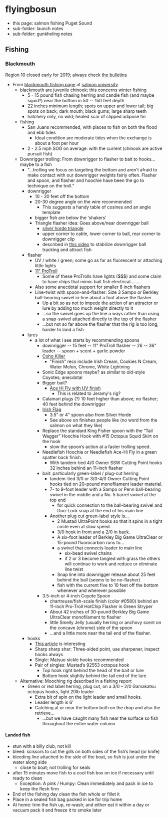 # flyingbosun


* this page: salmon fishing Puget Sound
* sub-folder: launch notes
* sub-folder: gunkholing notes


## Fishing

### Blackmouth

Region 10 closed early for 2019; always check [the bulletins](https://fortress.wa.gov/dfw/erules/efishrules/rules_current_order_by_date.j)
 

* From [blackmouth fishing page](http://salmonuniversity.com/archives/444) at [salmon university](http://salmonuniversity.com)
  * blackmouth are juvenile chinook; this concerns winter fishing
    * 5 - 15 pound fish chasing herring and candle fish (and maybe squid?) near the bottom in 50 -- 150 feet depth
    * 22 inches minimum length; spots on upper and lower tail; big spots on back; dark mouth; black gums; large sharp teeth
    * hatchery only, no wild; healed scar of clipped adipose fin
  * fishing
    * San Juans recommended, with places to fish on both the flood and ebb tides
      * Ideal condition are moderate tides when the exchange is about a foot per hour
    * 2 - 2.5 mph SOG on average: with the current (chinook are active pursuit fish)
  * Downrigger trolling: From downrigger to flasher to bait to hooks... maybe to a fish
    * "...trolling we focus on targeting the bottom and aren’t afraid to make contact with our downrigger weights fairly often. Flasher and spoon, and flasher and hoochie have been the go to technique on the troll."
    * downrigger
      * 10 - 20 feet off the bottom
      * 20-30 degree angle on the wire recommended
        * This suggests a handy table of cosines and an angle template
      * bigger fish are below the 'shakers'
      * Triangle flasher idea: Goes above/near downrigger ball
        * [silver horde triangle](https://www.amazon.com/Silver-Horde-13-Rudder-Flasher/dp/B00SZ4YUHM/ref=sr_1_3?keywords=silver+horde+flasher&qid=1547999629&s=Sports+%26+Outdoors&sr=1-3)
        * upper corner to cable, lower corner to ball, rear corner to downrigger clip
        * described in [this video](https://youtu.be/jUFoPzkyNKE) to stabilize downrigger ball tracking and attract fish
    * flasher
      * UV / white / green; some go as far as fluorescent or attaching little lights
      * [11" ProTroll](https://www.amazon.com/inch-Pro-Troll-Hot-Chip-Flashers/dp/B00D989JJI/ref=sr_1_14?keywords=flasher+protroll&qid=1548000400&s=Sports+%26+Outdoors&sr=1-14)
        * Some of these ProTrolls have lights ($$$) and some claim to have chips that mimic bait fish electrical........
      * Also some anecdotal support for smaller 8 inch flashers
      * Line-twist with spoon-and-flasher: Size 3 Sampo or Berkley ball-bearing swivel in-line about a foot above the flasher 
        * Up a bit so as not to impede the action of an attractor or lure by adding too much weight directly to it
        * ...so the swivel goes up the line a ways rather than using a snap-swivel attached directly to the top of the flasher
        * ...but not so far above the flasher that the rig is too long; harder to land a fish
    * lures
      * a lot of what i see starts by recommending spoons
        * downrigger -- 15 feet -- 11" ProTroll flasher -- 26 -- 36" leader -- spoon + scent + garlic powder
        * [Coho Killer](https://www.amazon.com/gp/product/B0778YSFJH/ref=ox_sc_saved_title_2?smid=AGEU5BOCQ1AB8&psc=1)
          * "Finish" recs include Irish Cream, Cookies N Cream, Water Melon, Chrome, White Lightning
        * Sonic Edge spoons maybe? as similar to old-style Coyotes; anecdotal
        * Bigger bait? 
          * [Ace Hi Fly with UV finish](https://www.amazon.com/Silver-Horde-Ace-Fly-Lures/dp/B00AU5W72E/ref=sr_1_2?keywords=ace+hi+fly&qid=1547854281&s=Sports+%26+Outdoors&sr=1-2-catcorr)
            * This is related to Jeramy's rig?
        * Calamari plugs (?) 10 feet higher than above; no flasher; 40 feet behind the downrigger
        * [Irish Flag](https://www.amazon.com/gp/product/B00CZDPK0U/ref=ox_sc_saved_title_1?smid=A3UMG32GFS0Y7X&psc=1) 
          * 3.5" or 4" spoon also from Silver Horde
          * See above on finishes people like (no word from the salmon on what they like)
        * Replace the standard King Fisher spoon with the “Tail Wagger” Hoochie Hook with #15 Octopus Squid Skirt on the hook
          * slow the spoon’s action at a faster trolling speed.
        * Needlefish Hoochie or Needlefish Ace-Hi Fly in a green spatter back finish. 
          * With tandem-tied 4/0 Owner SSW Cutting Point hooks 32 inches behind an 11-inch flasher
        * bait: particularly green-label / plug-cut herring
          * tandem-tied 3/0 or 3/0-4/0 Owner Cutting Point hooks tied on 20-pound monofilament leader material.       
          * 7- to 9-foot leader with a Sampo or Penn ball-bearing swivel in the middle and a No. 5 barrel swivel at the top end
            * for quick connection to the ball-bearing swivel and Duo-Lock snap at the end of his main line
          * Another plug cut green-label style is...
            * 2 Mustad UltraPoint hooks so that it spins in a tight circle even at slow speed. 
            * 3/0 hook in front and a 2/0 in back. 
            * A six-foot leader of Berkley Big Game UltraClear or 15-pound fluorocarbon runs to...
            * a swivel that connects leader to main line
              * six-bead swivel chains 
              * if 2 or 3 become tangled with grass the others will continue to work and reduce or eliminate line twist
            * Snap line into downrigger release about 25 feet behind the ball (seems to be no-flasher)
            * fish with the current five to 10 feet off the bottom whenever and wherever possible 
        * 3.5-inch or 4-inch Coyote Spoon 
          * chartreuse/fish-scale finish (color #0580) behind an 11-inch Pro-Troll HotChip Flasher in Green Stryper
          * About 42 inches of 30-pound Berkley Big Game UltraClear monofilament to flasher
          * little Smelly Jelly (usually herring or anchovy scent on the concave (chrome) side of the spoon
          * ...and a little more near the tail end of the flasher.
    * hooks
      * [This article](http://salmonuniversity.com/archives/3736) is interesting
      * Sharp sharp shar: Three-sided point, use sharpener, inspect hooks always
      * Single: Matsuo sickle hooks recommended
      * Pair of singles: Mustad’s 92553 octopus hook
        * Top hook right behind the head of the bait or lure
        * Bottom hook slightly behind the tail end of the lure
  * Alternative: Mooching rig described in a fishing report 
    * Green or red label herring, plug cut, on a 3/0 – 2/0 Gamakatsu octopus hooks, light 20lb leader
      * Extra bit of spin on the light leader and small hooks. 
      * Leader length is 6’
      * Catching at or near the bottom both on the drop and also the retrieve...
        * ...but we have caught many fish near the surface so fish throughout the entire water column      





#### Landed fish

- stun with a billy club, not kill 
- bleed: scissors to cut the gills on both sides of the fish’s head (or knife)
- bleeding line attached to the side of the boat, so fish is just under the water along side
  - close to boat; not trolling for seals
- after 15 minutes move fish to a cool fish box on ice if necessary until ready to clean
  - Exception: A pink / Humpy: Clean immediately and pack in ice to keep the flesh firm
- End of the fishing day clean the fish whole or fillet it
- Place in a sealed fish bag packed in ice for trip home
- At home: trim the fish up, re-wash; and either eat it within a day or vacuum pack it and freeze it to smoke later

